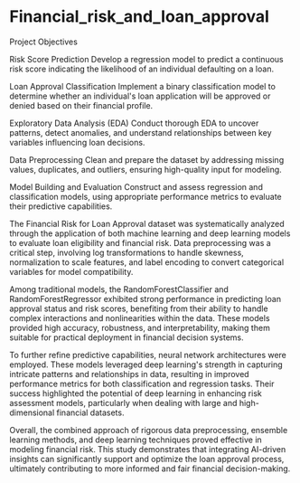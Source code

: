 # Financial_risk_and_loan_approval

Project Objectives

Risk Score Prediction
Develop a regression model to predict a continuous risk score indicating the likelihood of an individual defaulting on a loan.

Loan Approval Classification
Implement a binary classification model to determine whether an individual's loan application will be approved or denied based on their financial profile.

Exploratory Data Analysis (EDA)
Conduct thorough EDA to uncover patterns, detect anomalies, and understand relationships between key variables influencing loan decisions.

Data Preprocessing
Clean and prepare the dataset by addressing missing values, duplicates, and outliers, ensuring high-quality input for modeling.

Model Building and Evaluation
Construct and assess regression and classification models, using appropriate performance metrics to evaluate their predictive capabilities.

The Financial Risk for Loan Approval dataset was systematically analyzed through the application of both machine learning and deep learning models to evaluate loan eligibility and financial risk. Data preprocessing was a critical step, involving log transformations to handle skewness, normalization to scale features, and label encoding to convert categorical variables for model compatibility.

Among traditional models, the RandomForestClassifier and RandomForestRegressor exhibited strong performance in predicting loan approval status and risk scores, benefiting from their ability to handle complex interactions and nonlinearities within the data. These models provided high accuracy, robustness, and interpretability, making them suitable for practical deployment in financial decision systems.

To further refine predictive capabilities, neural network architectures were employed. These models leveraged deep learning's strength in capturing intricate patterns and relationships in data, resulting in improved performance metrics for both classification and regression tasks. Their success highlighted the potential of deep learning in enhancing risk assessment models, particularly when dealing with large and high-dimensional financial datasets.

Overall, the combined approach of rigorous data preprocessing, ensemble learning methods, and deep learning techniques proved effective in modeling financial risk. This study demonstrates that integrating AI-driven insights can significantly support and optimize the loan approval process, ultimately contributing to more informed and fair financial decision-making.

